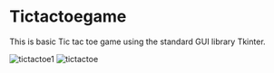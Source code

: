 # Tictactoegame
This is basic Tic tac toe game using the standard GUI library Tkinter.

![tictactoe1](https://user-images.githubusercontent.com/62640723/89862551-d9f56600-dbc5-11ea-995d-10ee79a9b95c.JPG)
![tictactoe](https://user-images.githubusercontent.com/62640723/89862555-dbbf2980-dbc5-11ea-9104-3b4d56a0598f.JPG)

